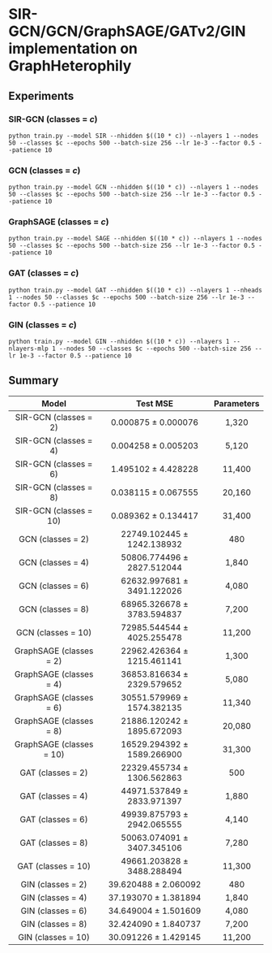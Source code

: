 # SIR-GCN/GCN/GraphSAGE/GATv2/GIN implementation on GraphHeterophily

## Experiments

### SIR-GCN (classes = $c$)

```
python train.py --model SIR --nhidden $((10 * c)) --nlayers 1 --nodes 50 --classes $c --epochs 500 --batch-size 256 --lr 1e-3 --factor 0.5 --patience 10
```

### GCN (classes = $c$)

```
python train.py --model GCN --nhidden $((10 * c)) --nlayers 1 --nodes 50 --classes $c --epochs 500 --batch-size 256 --lr 1e-3 --factor 0.5 --patience 10
```

### GraphSAGE (classes = $c$)

```
python train.py --model SAGE --nhidden $((10 * c)) --nlayers 1 --nodes 50 --classes $c --epochs 500 --batch-size 256 --lr 1e-3 --factor 0.5 --patience 10
```

### GAT (classes = $c$)

```
python train.py --model GAT --nhidden $((10 * c)) --nlayers 1 --nheads 1 --nodes 50 --classes $c --epochs 500 --batch-size 256 --lr 1e-3 --factor 0.5 --patience 10
```

### GIN (classes = $c$)

```
python train.py --model GIN --nhidden $((10 * c)) --nlayers 1 --nlayers-mlp 1 --nodes 50 --classes $c --epochs 500 --batch-size 256 --lr 1e-3 --factor 0.5 --patience 10
```

## Summary

|          Model          |          Test MSE          | Parameters |
| :----------------------: | :-------------------------: | :--------: |
|  SIR-GCN (classes = 2)  |    0.000875 ± 0.000076    |   1,320   |
|  SIR-GCN (classes = 4)  |    0.004258 ± 0.005203    |   5,120   |
|  SIR-GCN (classes = 6)  |    1.495102 ± 4.428228    |   11,400   |
|  SIR-GCN (classes = 8)  |    0.038115 ± 0.067555    |   20,160   |
|  SIR-GCN (classes = 10)  |    0.089362 ± 0.134417    |   31,400   |
|    GCN (classes = 2)    | 22749.102445 ± 1242.138932 |    480    |
|    GCN (classes = 4)    | 50806.774496 ± 2827.512044 |   1,840   |
|    GCN (classes = 6)    | 62632.997681 ± 3491.122026 |   4,080   |
|    GCN (classes = 8)    | 68965.326678 ± 3783.594837 |   7,200   |
|    GCN (classes = 10)    | 72985.544544 ± 4025.255478 |   11,200   |
| GraphSAGE (classes = 2) | 22962.426364 ± 1215.461141 |   1,300   |
| GraphSAGE (classes = 4) | 36853.816634 ± 2329.579652 |   5,080   |
| GraphSAGE (classes = 6) | 30551.579969 ± 1574.382135 |   11,340   |
| GraphSAGE (classes = 8) | 21886.120242 ± 1895.672093 |   20,080   |
| GraphSAGE (classes = 10) | 16529.294392 ± 1589.266900 |   31,300   |
|    GAT (classes = 2)    | 22329.455734 ± 1306.562863 |    500    |
|    GAT (classes = 4)    | 44971.537849 ± 2833.971397 |   1,880   |
|    GAT (classes = 6)    | 49939.875793 ± 2942.065555 |   4,140   |
|    GAT (classes = 8)    | 50063.074091 ± 3407.345106 |   7,280   |
|    GAT (classes = 10)    | 49661.203828 ± 3488.288494 |   11,300   |
|    GIN (classes = 2)    |    39.620488 ± 2.060092    |    480    |
|    GIN (classes = 4)    |    37.193070 ± 1.381894    |   1,840   |
|    GIN (classes = 6)    |    34.649004 ± 1.501609    |   4,080   |
|    GIN (classes = 8)    |    32.424090 ± 1.840737    |   7,200   |
|    GIN (classes = 10)    |    30.091226 ± 1.429145    |   11,200   |
